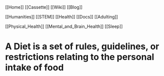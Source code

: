 [[Home]]
[[Cassette]]
[[Wiki]]
[[Blog]]

[[Humanities]]
[[STEM]]
[[Health]]
[[Docs]]
[[Adulting]]

[[Physical_Health]]
[[Mental_and_Brain_Health]]
[[Sleep]]

# A Diet is a set of rules, guidelines, or restrictions relating to the personal intake of food


